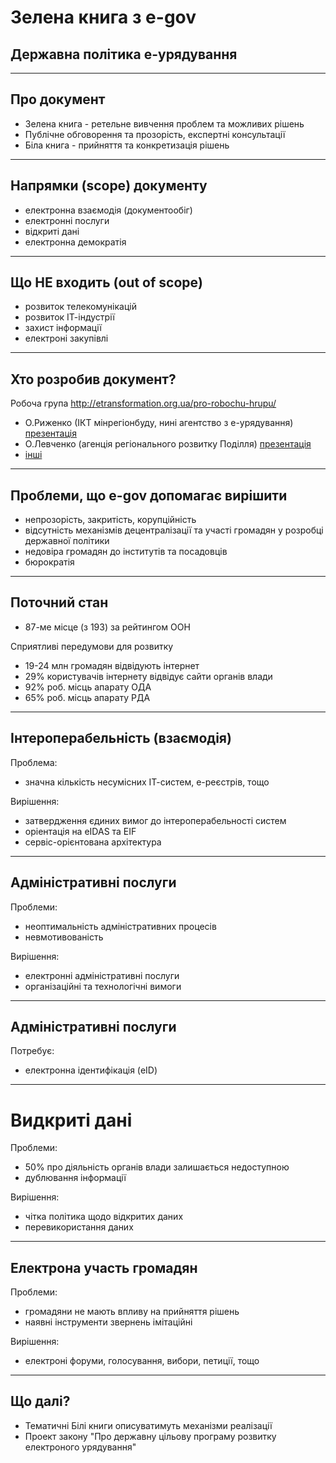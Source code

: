 # Зелена книга з e-gov
## Державна політика е-урядування

---

## Про документ

* Зелена книга - ретельне вивчення проблем та можливих рішень
* Публічне обговорення та прозорість, eкспертні консультації
* Біла книга - прийняття та конкретизація рішень

---

## Напрямки (scope) документу 

* електронна взаємодія (документообіг)
* електронні послуги
* відкриті дані
* електронна демократія

---

## Що НЕ входить (out of scope) 

* розвиток телекомунікацій
* розвиток ІТ-індустрії
* захист інформації
* електроні закупівлі

---

## Хто розробив документ?

Робоча група http://etransformation.org.ua/pro-robochu-hrupu/

* О.Риженко (ІКТ мінрегіонбуду, нині агентство з е-урядування) [презентація](https://www.youtube.com/watch?v=9pUNUOxYc4g)
* О.Левченко (агенція регіонального розвитку Поділля) [презентація](https://www.youtube.com/watch?v=0PpDu4ZLkIA)
* [інші](http://etransformation.org.ua/pro-robochu-hrupu/)

---

## Проблеми, що e-gov допомагає вирішити

* непрозорість, закритість, корупційність
* відсутність механізмів децентралізації та участі громадян у розробці державної політики
* недовіра громадян до інститутів та посадовців
* бюрократія

---

## Поточний стан

* 87-ме місце (з 193) за рейтингом ООН

Сприятливі передумови для розвитку

* 19-24 млн громадян відвідують інтернет
* 29% користувачів інтернету відвідує сайти органів влади
* 92% роб. місць апарату ОДА
* 65% роб. місць апарату РДА

---

## Інтероперабельність (взаємодія)

Проблема:

* значна кількість несумісних ІТ-систем, е-реєстрів, тощо 

Вирішення:

* затвердження єдиних вимог до інтероперабельності систем
* оріентація на eIDAS та EIF
* сервіс-орієнтована архітектура

---

## Адміністративні послуги

Проблеми:

* неоптимальність адміністративних процесів
* невмотивованість

Вирішення:

* електронні адміністративні послуги
* організаційні та технологічні вимоги
---
## Адміністративні послуги

Потребує:

* електронна ідентифікація (eID)

---

# Видкриті дані

Проблеми:

* 50% про діяльність органів влади залишається недоступною
* дублювання інформації

Вирішення:

* чітка політика щодо відкритих даних
* перевикористання даних

---
## Електрона участь громадян

Проблеми:

* громадяни не мають впливу на прийняття рішень
* наявні інструменти звернень імітаційні

Вирішення:

* електроні форуми, голосування, вибори, петиції, тощо

---

## Що далі?

* Тематичні Білі книги описуватимуть механізми реалізації
* Проект закону "Про державну цільову програму розвитку електроного урядування"



